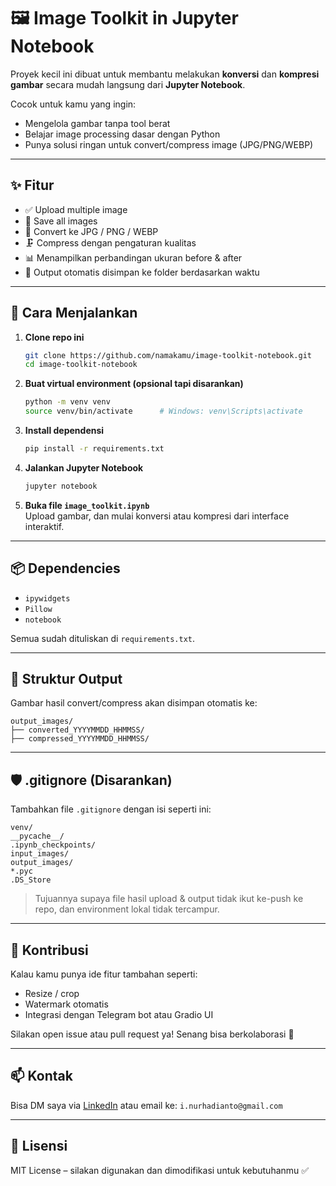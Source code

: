 # 🖼️ Image Toolkit in Jupyter Notebook

Proyek kecil ini dibuat untuk membantu melakukan **konversi** dan **kompresi gambar** secara mudah langsung dari **Jupyter Notebook**.

Cocok untuk kamu yang ingin:
- Mengelola gambar tanpa tool berat
- Belajar image processing dasar dengan Python
- Punya solusi ringan untuk convert/compress image (JPG/PNG/WEBP)

---

## ✨ Fitur

- ✅ Upload multiple image
- 💾 Save all images
- 🔁 Convert ke JPG / PNG / WEBP
- 🗜 Compress dengan pengaturan kualitas
- 📊 Menampilkan perbandingan ukuran before & after
- 📂 Output otomatis disimpan ke folder berdasarkan waktu

---

## 🚀 Cara Menjalankan

1. **Clone repo ini**
   ```bash
   git clone https://github.com/namakamu/image-toolkit-notebook.git
   cd image-toolkit-notebook
   ```

2. **Buat virtual environment (opsional tapi disarankan)**
   ```bash
   python -m venv venv
   source venv/bin/activate      # Windows: venv\Scripts\activate
   ```

3. **Install dependensi**
   ```bash
   pip install -r requirements.txt
   ```

4. **Jalankan Jupyter Notebook**
   ```bash
   jupyter notebook
   ```

5. **Buka file `image_toolkit.ipynb`**  
   Upload gambar, dan mulai konversi atau kompresi dari interface interaktif.

---

## 📦 Dependencies

- `ipywidgets`
- `Pillow`
- `notebook`

Semua sudah dituliskan di `requirements.txt`.

---

## 📂 Struktur Output

Gambar hasil convert/compress akan disimpan otomatis ke:

```
output_images/
├── converted_YYYYMMDD_HHMMSS/
├── compressed_YYYYMMDD_HHMMSS/
```

---

## 🛡️ .gitignore (Disarankan)

Tambahkan file `.gitignore` dengan isi seperti ini:

```
venv/
__pycache__/
.ipynb_checkpoints/
input_images/
output_images/
*.pyc
.DS_Store
```

> Tujuannya supaya file hasil upload & output tidak ikut ke-push ke repo, dan environment lokal tidak tercampur.

---

## 🤝 Kontribusi

Kalau kamu punya ide fitur tambahan seperti:
- Resize / crop
- Watermark otomatis
- Integrasi dengan Telegram bot atau Gradio UI

Silakan open issue atau pull request ya! Senang bisa berkolaborasi 🙌

---

## 📫 Kontak

Bisa DM saya via [LinkedIn](https://linkedin.com/in/yourname) atau email ke: `i.nurhadianto@gmail.com`

---

## 📃 Lisensi

MIT License – silakan digunakan dan dimodifikasi untuk kebutuhanmu ✅